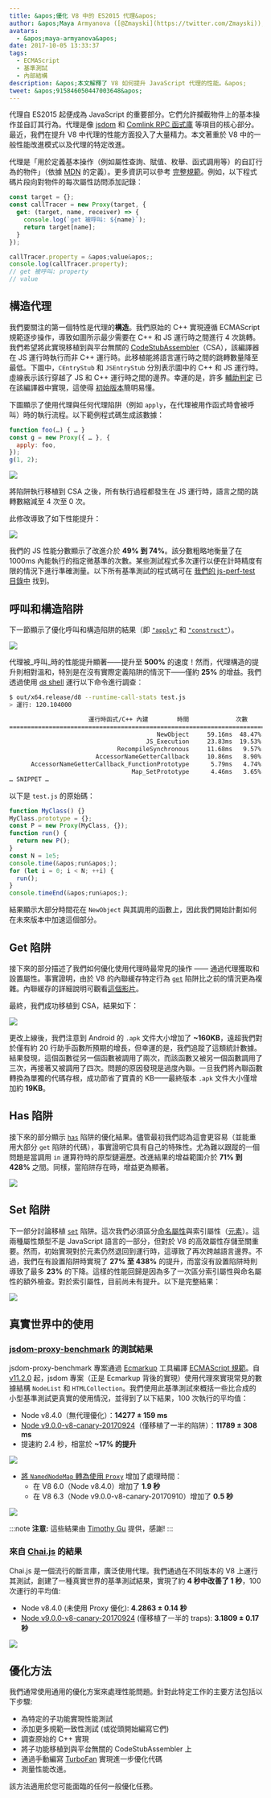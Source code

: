 ```yaml
---
title: &apos;優化 V8 中的 ES2015 代理&apos;
author: &apos;Maya Armyanova ([@Zmayski](https://twitter.com/Zmayski)), 代理優化專家&apos;
avatars:
  - &apos;maya-armyanova&apos;
date: 2017-10-05 13:33:37
tags:
  - ECMAScript
  - 基準測試
  - 內部結構
description: &apos;本文解釋了 V8 如何提升 JavaScript 代理的性能。&apos;
tweet: &apos;915846050447003648&apos;
---
```

代理自 ES2015 起便成為 JavaScript 的重要部分。它們允許攔截物件上的基本操作並自訂其行為。代理是像 [jsdom](https://github.com/tmpvar/jsdom) 和 [Comlink RPC 函式庫](https://github.com/GoogleChrome/comlink) 等項目的核心部分。最近，我們在提升 V8 中代理的性能方面投入了大量精力。本文著重於 V8 中的一般性能改進模式以及代理的特定改進。

<!--truncate-->
代理是「用於定義基本操作（例如屬性查詢、賦值、枚舉、函式調用等）的自訂行為的物件」（依據 [MDN](https://developer.mozilla.org/en-US/docs/Web/JavaScript/Reference/Global_Objects/Proxy) 的定義）。更多資訊可以參考 [完整規範](https://tc39.es/ecma262/#sec-proxy-objects)。例如，以下程式碼片段向對物件的每次屬性訪問添加記錄：

```js
const target = {};
const callTracer = new Proxy(target, {
  get: (target, name, receiver) => {
    console.log(`get 被呼叫: ${name}`);
    return target[name];
  }
});

callTracer.property = &apos;value&apos;;
console.log(callTracer.property);
// get 被呼叫: property
// value
```

## 構造代理

我們要關注的第一個特性是代理的**構造**。我們原始的 C++ 實現遵循 ECMAScript 規範逐步操作，導致如圖所示最少需要在 C++ 和 JS 運行時之間進行 4 次跳轉。我們希望將此實現移植到與平台無關的 [CodeStubAssembler](/docs/csa-builtins)（CSA），該編譯器在 JS 運行時執行而非 C++ 運行時。此移植能將語言運行時之間的跳轉數量降至最低。下圖中，`CEntryStub` 和 `JSEntryStub` 分別表示圖中的 C++ 和 JS 運行時。虛線表示該行穿越了 JS 和 C++ 運行時之間的邊界。幸運的是，許多 [輔助判定](https://github.com/v8/v8/blob/4e5db9a6c859df7af95a92e7cf4e530faa49a765/src/code-stub-assembler.h) 已在該編譯器中實現，這使得 [初始版本](https://github.com/v8/v8/commit/f2af839b1938b55b4d32a2a1eb6704c49c8d877d#diff-ed49371933a938a7c9896878fd4e4919R97)簡明易懂。

下圖顯示了使用代理與任何代理陷阱（例如 `apply`，在代理被用作函式時會被呼叫）時的執行流程。以下範例程式碼生成該數據：

```js
function foo(…) { … }
const g = new Proxy({ … }, {
  apply: foo,
});
g(1, 2);
```

![](/_img/optimizing-proxies/0.png)

將陷阱執行移植到 CSA 之後，所有執行過程都發生在 JS 運行時，語言之間的跳轉數縮減至 4 次至 0 次。

此修改導致了如下性能提升：

![](/_img/optimizing-proxies/1.png)

我們的 JS 性能分數顯示了改進介於 **49% 到 74%**。該分數粗略地衡量了在 1000ms 內能執行的指定微基準的次數。某些測試程式多次運行以便在計時精度有限的情況下進行準確測量。以下所有基準測試的程式碼可在 [我們的 js-perf-test 目錄中](https://github.com/v8/v8/blob/5a5783e3bff9e5c1c773833fa502f14d9ddec7da/test/js-perf-test/Proxies/proxies.js) 找到。

## 呼叫和構造陷阱

下一節顯示了優化呼叫和構造陷阱的結果（即 [`"apply"`](https://developer.mozilla.org/en-US/docs/Web/JavaScript/Reference/Global_Objects/Proxy/handler/apply) 和 [`"construct"`](https://developer.mozilla.org/en-US/docs/Web/JavaScript/Reference/Global_Objects/Proxy/handler/construct)）。

![](/_img/optimizing-proxies/2.png)

代理被_呼叫_時的性能提升顯著——提升至 **500%** 的速度！然而，代理構造的提升則相對溫和，特別是在沒有實際定義陷阱的情況下——僅約 **25%** 的增益。我們透過使用 [`d8` shell](/docs/build) 運行以下命令進行調查：

```bash
$ out/x64.release/d8 --runtime-call-stats test.js
> 運行: 120.104000

                      運行時函式/C++ 內建        時間             次數
========================================================================================
                                         NewObject     59.16ms  48.47%    100000  24.94%
                                      JS_Execution     23.83ms  19.53%         1   0.00%
                              RecompileSynchronous     11.68ms   9.57%        20   0.00%
                        AccessorNameGetterCallback     10.86ms   8.90%    100000  24.94%
      AccessorNameGetterCallback_FunctionPrototype      5.79ms   4.74%    100000  24.94%
                                  Map_SetPrototype      4.46ms   3.65%    100203  25.00%
… SNIPPET …
```

以下是 `test.js` 的原始碼：

```js
function MyClass() {}
MyClass.prototype = {};
const P = new Proxy(MyClass, {});
function run() {
  return new P();
}
const N = 1e5;
console.time(&apos;run&apos;);
for (let i = 0; i < N; ++i) {
  run();
}
console.timeEnd(&apos;run&apos;);
```

結果顯示大部分時間花在 `NewObject` 與其調用的函數上，因此我們開始計劃如何在未來版本中加速這個部分。

## Get 陷阱

接下來的部分描述了我們如何優化使用代理時最常見的操作 —— 通過代理獲取和設置屬性。事實證明，由於 V8 的內聯緩存特定行為 [`get`](https://developer.mozilla.org/en-US/docs/Web/JavaScript/Reference/Global_Objects/Proxy/handler/get) 陷阱比之前的情況更為複雜。內聯緩存的詳細說明可觀看[這個影片](https://www.youtube.com/watch?v=u7zRSm8jzvA)。

最終，我們成功移植到 CSA，結果如下：

![](/_img/optimizing-proxies/3.png)

更改上線後，我們注意到 Android 的 `.apk` 文件大小增加了 **~160KB**，遠超我們對於僅有約 20 行助手函數所預期的增長，但幸運的是，我們追蹤了這類統計數據。結果發現，這個函數從另一個函數被調用了兩次，而該函數又被另一個函數調用了三次，再接著又被調用了四次。問題的原因發現是過度內聯。一旦我們將內聯函數轉換為單獨的代碼存根，成功節省了寶貴的 KB——最終版本 `.apk` 文件大小僅增加約 **19KB**。

## Has 陷阱

接下來的部分顯示 [`has`](https://developer.mozilla.org/en-US/docs/Web/JavaScript/Reference/Global_Objects/Proxy/handler/has) 陷阱的優化結果。儘管最初我們認為這會更容易（並能重用大部分 `get` 陷阱的代碼），事實證明它具有自己的特殊性。尤為難以跟蹤的一個問題是當調用 `in` 運算符時的原型鏈遍歷。改進結果的增益範圍介於 **71% 到 428%** 之間。同樣，當陷阱存在時，增益更為顯著。

![](/_img/optimizing-proxies/4.png)

## Set 陷阱

下一部分討論移植 [`set`](https://developer.mozilla.org/en-US/docs/Web/JavaScript/Reference/Global_Objects/Proxy/handler/set) 陷阱。這次我們必須區分[命名屬性](/blog/fast-properties)與索引屬性（[元素](/blog/elements-kinds)）。這兩種屬性類型不是 JavaScript 語言的一部分，但對於 V8 的高效屬性存儲至關重要。然而，初始實現對於元素仍然退回到運行時，這導致了再次跨越語言邊界。不過，我們在有設置陷阱時實現了 **27% 至 438%** 的提升，而當沒有設置陷阱時則導致了最多 **23%** 的下降。這樣的性能回歸是因為多了一次區分索引屬性與命名屬性的額外檢查。對於索引屬性，目前尚未有提升。以下是完整結果：

![](/_img/optimizing-proxies/5.png)

## 真實世界中的使用

### [jsdom-proxy-benchmark](https://github.com/domenic/jsdom-proxy-benchmark) 的測試結果

jsdom-proxy-benchmark 專案通過 [Ecmarkup](https://github.com/bterlson/ecmarkup) 工具編譯 [ECMAScript 規範](https://github.com/tc39/ecma262)。自 [v11.2.0](https://github.com/tmpvar/jsdom/blob/master/Changelog.md#1120) 起，jsdom 專案（正是 Ecmarkup 背後的實現）使用代理來實現常見的數據結構 `NodeList` 和 `HTMLCollection`。我們使用此基準測試來概括一些比合成的小型基準測試更真實的使用情況，並得到了以下結果，100 次執行的平均值：

- Node v8.4.0（無代理優化）：**14277 ± 159 ms**
- [Node v9.0.0-v8-canary-20170924](https://nodejs.org/download/v8-canary/v9.0.0-v8-canary20170924898da64843/node-v9.0.0-v8-canary20170924898da64843-linux-x64.tar.gz)（僅移植了一半的陷阱）：**11789 ± 308 ms**
- 提速約 2.4 秒，相當於 **~17% 的提升**

![](/_img/optimizing-proxies/6.png)

- [將 `NamedNodeMap` 轉為使用 `Proxy`](https://github.com/domenic/jsdom-proxy-benchmark/issues/1#issuecomment-329047990) 增加了處理時間：
    - 在 V8 6.0（Node v8.4.0）增加了 **1.9 秒**
    - 在 V8 6.3（Node v9.0.0-v8-canary-20170910）增加了 **0.5 秒**

![](/_img/optimizing-proxies/7.png)

:::note
**注意:** 這些結果由 [Timothy Gu](https://github.com/TimothyGu) 提供，感謝!
:::

### 來自 [Chai.js](https://chaijs.com/) 的結果

Chai.js 是一個流行的斷言庫，廣泛使用代理。我們通過在不同版本的 V8 上運行其測試，創建了一種真實世界的基準測試結果，實現了約 **4 秒中改善了 1 秒**，100 次運行的平均值:

- Node v8.4.0 (未使用 Proxy 優化): **4.2863 ± 0.14 秒**
- [Node v9.0.0-v8-canary-20170924](https://nodejs.org/download/v8-canary/v9.0.0-v8-canary20170924898da64843/node-v9.0.0-v8-canary20170924898da64843-linux-x64.tar.gz) (僅移植了一半的 traps): **3.1809 ± 0.17 秒**

![](/_img/optimizing-proxies/8.png)

## 優化方法

我們通常使用通用的優化方案來處理性能問題。針對此特定工作的主要方法包括以下步驟:

- 為特定的子功能實現性能測試
- 添加更多規範一致性測試 (或從頭開始編寫它們)
- 調查原始的 C++ 實現
- 將子功能移植到與平台無關的 CodeStubAssembler 上
- 通過手動編寫 [TurboFan](/docs/turbofan) 實現進一步優化代碼
- 測量性能改進。

該方法適用於您可能面臨的任何一般優化任務。

